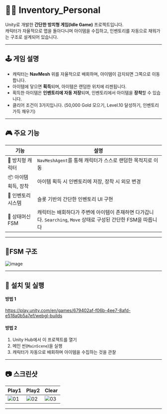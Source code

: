 # 🧍‍♂️ Inventory_Personal 

Unity로 개발한 **간단한 방치형 게임(Idle Game)** 프로젝트입니다.  
캐릭터가 자율적으로 맵을 돌아다니며 아이템을 수집하고, 인벤토리를 자동으로 채워가는 구조로 설계되어 있습니다.

---

## 🕹️ 게임 설명

- 캐릭터는 **NavMesh** 위를 자율적으로 배회하며, 아이템이 감지되면 그쪽으로 이동합니다.
- 아이템에 닿으면 **획득**되며, 아이템은 랜덤한 위치에 리젠됩니다.
- 획득한 아이템은 **인벤토리에 자동 저장**되며, 인벤토리에서 아이템을 **장착**할 수 있습니다.
- 클리어 조건이 3가지입니다. (50,000 Gold 모으기, Level.10 달성하기, 인벤토리 가득 채우기)

---

## 🎮 주요 기능

| 기능 | 설명 |
|------|------|
| 🔄 방치형 캐릭터 | `NavMeshAgent`를 통해 캐릭터가 스스로 랜덤한 목적지로 이동 |
| 📦 아이템 획득, 장착 | 아이템 획득 시 인벤토리에 저장, 장착 시 외모 변경 |
| 🧺 인벤토리 시스템 | 슬롯 기반의 간단한 인벤토리 UI 구현 |
| 🧠 상태머신 FSM | 캐릭터는 배회하다가 주변에 아이템이 존재하면 다가갑니다. `Searching`, `Move` 상태로 구성된 간단한 FSM을 따릅니다 |

---  

## 🧠FSM 구조
![image](https://github.com/user-attachments/assets/0ba4fa10-1850-4772-8a47-50cba30a4555)

---

## 🔧 설치 및 실행
#### 방법 1
https://play.unity.com/en/games/679402af-f06b-4ee7-8afd-e518a0b5a7ef/webgl-builds

#### 방법 2
1. Unity Hub에서 이 프로젝트를 열기
2. 메인 씬(`MainScene`)을 실행
3. 캐릭터가 자동으로 배회하며 아이템을 수집하는 것을 관찰

---

## 📷 스크린샷
| Play1 | Play2 | Clear |
|---|---|---|
| ![01](https://github.com/user-attachments/assets/ec29a977-58c4-4bce-8a45-ef8f57c18954) | ![02](https://github.com/user-attachments/assets/18212657-721d-4d15-b2f0-3c368674cc76) | ![03](https://github.com/user-attachments/assets/154287dc-f3a4-4c14-b09e-601855fa6a73) |

---
